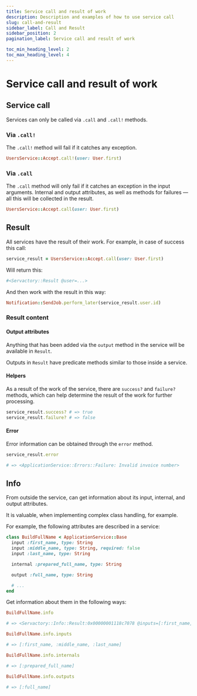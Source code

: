 ```yaml
---
title: Service call and result of work
description: Description and examples of how to use service call
slug: call-and-result
sidebar_label: Call and Result
sidebar_position: 2
pagination_label: Service call and result of work

toc_min_heading_level: 2
toc_max_heading_level: 4
---
```


# Service call and result of work

## Service call

Services can only be called via `.call` and `.call!` methods.

### Via `.call!`

The `.call!` method will fail if it catches any exception.

```ruby
UsersService::Accept.call!(user: User.first)
```

### Via `.call`

The `.call` method will only fail if it catches an exception in the input arguments. 
Internal and output attributes, as well as methods for failures — all this will be collected in the result.

```ruby
UsersService::Accept.call(user: User.first)
```

## Result

All services have the result of their work. For example, in case of success this call:

```ruby
service_result = UsersService::Accept.call(user: User.first)
```

Will return this:

```ruby
#<Servactory::Result @user=...>
```

And then work with thе result in this way:

```ruby
Notification::SendJob.perform_later(service_result.user.id)
```

### Result content

#### Output attributes

Anything that has been added via the `output` method in the service will be available in `Result`.

Outputs in `Result` have predicate methods similar to those inside a service.

#### Helpers

As a result of the work of the service, there are `success?` and `failure?` methods, 
which can help determine the result of the work for further processing.

```ruby
service_result.success? # => true
service_result.failure? # => false
```

#### Error

Error information can be obtained through the `error` method.

```ruby
service_result.error

# => <ApplicationService::Errors::Failure: Invalid invoice number>
```

## Info

From outside the service, can get information about its input, internal, and output attributes.

It is valuable, when implementing complex class handling, for example.

For example, the following attributes are described in a service:

```ruby
class BuildFullName < ApplicationService::Base
  input :first_name, type: String
  input :middle_name, type: String, required: false
  input :last_name, type: String

  internal :prepared_full_name, type: String

  output :full_name, type: String

  # ...
end
```

Get information about them in the following ways:

```ruby
BuildFullName.info

# => <Servactory::Info::Result:0x00000001118c7078 @inputs=[:first_name, :middle_name, :last_name], @internals=[:prepared_full_name], @outputs=[:full_name]>
```

```ruby
BuildFullName.info.inputs

# => [:first_name, :middle_name, :last_name]
```

```ruby
BuildFullName.info.internals

# => [:prepared_full_name]
```

```ruby
BuildFullName.info.outputs

# => [:full_name]
```

